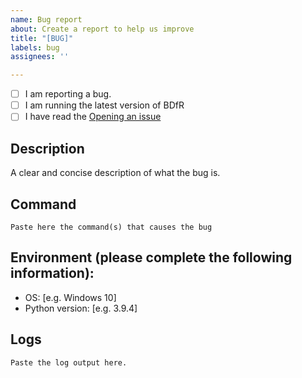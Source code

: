 ```yaml
---
name: Bug report
about: Create a report to help us improve
title: "[BUG]"
labels: bug
assignees: ''

---
```


- [ ] I am reporting a bug.
- [ ] I am running the latest version of BDfR
- [ ] I have read the [Opening an issue](README.md#configuration)
  
## Description
A clear and concise description of what the bug is.

## Command
```
Paste here the command(s) that causes the bug
```

## Environment (please complete the following information):
 - OS: [e.g. Windows 10]
 - Python version: [e.g. 3.9.4]

## Logs
```
Paste the log output here.
```
